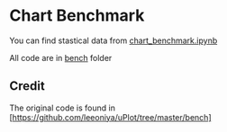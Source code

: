 # Chart Benchmark

You can find stastical data from [chart_benchmark.ipynb](./chart_benchmark.ipynb)

All code are in [bench](./bench/) folder

## Credit

The original code is found in [https://github.com/leeoniya/uPlot/tree/master/bench]
